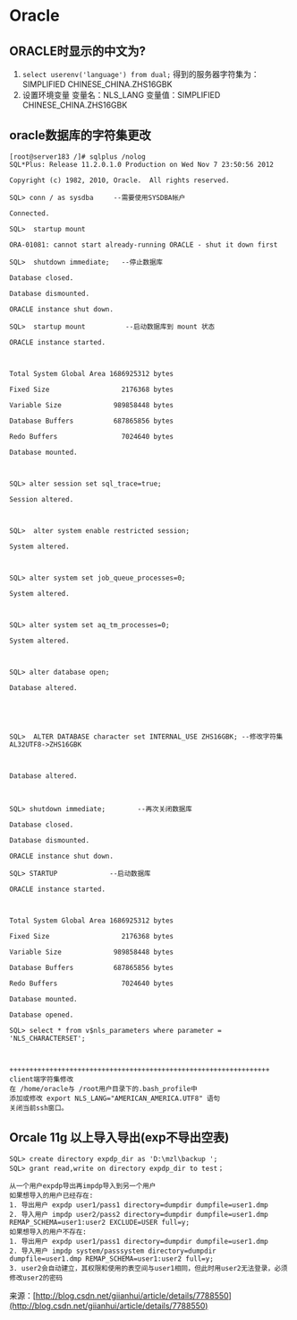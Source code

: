 # Oracle

## ORACLE时显示的中文为?
1. `select userenv('language') from dual;`
得到的服务器字符集为：SIMPLIFIED CHINESE_CHINA.ZHS16GBK
2. 设置环境变量
变量名：NLS_LANG
变量值：SIMPLIFIED CHINESE_CHINA.ZHS16GBK

## oracle数据库的字符集更改 

	[root@server183 /]# sqlplus /nolog 
	SQL*Plus: Release 11.2.0.1.0 Production on Wed Nov 7 23:50:56 2012 

	Copyright (c) 1982, 2010, Oracle.  All rights reserved. 

	SQL> conn / as sysdba     --需要使用SYSDBA帐户 

	Connected. 

	SQL>  startup mount        

	ORA-01081: cannot start already-running ORACLE - shut it down first 

	SQL>  shutdown immediate;   --停止数据库 

	Database closed. 

	Database dismounted. 

	ORACLE instance shut down. 

	SQL>  startup mount          --启动数据库到 mount 状态 

	ORACLE instance started. 

	 

	Total System Global Area 1686925312 bytes 

	Fixed Size                  2176368 bytes 

	Variable Size             989858448 bytes 

	Database Buffers          687865856 bytes 

	Redo Buffers                7024640 bytes 

	Database mounted. 

	 

	SQL> alter session set sql_trace=true; 

	Session altered. 

	 

	SQL>  alter system enable restricted session; 

	System altered. 

	 

	SQL> alter system set job_queue_processes=0; 

	System altered. 

	 

	SQL> alter system set aq_tm_processes=0; 

	System altered. 

	 

	SQL> alter database open; 

	Database altered. 

	 

	 

	SQL>  ALTER DATABASE character set INTERNAL_USE ZHS16GBK; --修改字符集AL32UTF8->ZHS16GBK 

	 

	Database altered. 

	 

	SQL> shutdown immediate;        --再次关闭数据库 

	Database closed. 

	Database dismounted. 

	ORACLE instance shut down. 

	SQL> STARTUP             --启动数据库 

	ORACLE instance started. 

	 

	Total System Global Area 1686925312 bytes 

	Fixed Size                  2176368 bytes 

	Variable Size             989858448 bytes 

	Database Buffers          687865856 bytes 

	Redo Buffers                7024640 bytes 

	Database mounted. 

	Database opened. 

	SQL> select * from v$nls_parameters where parameter = 'NLS_CHARACTERSET'; 

	 

	+++++++++++++++++++++++++++++++++++++++++++++++++++++++++++++++++ 
	client端字符集修改 
	在 /home/oracle与 /root用户目录下的.bash_profile中 
	添加或修改 export NLS_LANG="AMERICAN_AMERICA.UTF8" 语句 
	关闭当前ssh窗口。 



## Orcale 11g 以上导入导出(exp不导出空表)

	SQL> create directory expdp_dir as 'D:\mzl\backup ';
	SQL> grant read,write on directory expdp_dir to test；

	从一个用户expdp导出再impdp导入到另一个用户 
	如果想导入的用户已经存在:
	1. 导出用户 expdp user1/pass1 directory=dumpdir dumpfile=user1.dmp
	2. 导入用户 impdp user2/pass2 directory=dumpdir dumpfile=user1.dmp REMAP_SCHEMA=user1:user2 EXCLUDE=USER full=y;
	如果想导入的用户不存在:
	1. 导出用户 expdp user1/pass1 directory=dumpdir dumpfile=user1.dmp
	2. 导入用户 impdp system/passsystem directory=dumpdir dumpfile=user1.dmp REMAP_SCHEMA=user1:user2 full=y;
	3. user2会自动建立，其权限和使用的表空间与user1相同，但此时用user2无法登录，必须修改user2的密码
来源：[http://blog.csdn.net/giianhui/article/details/7788550](http://blog.csdn.net/giianhui/article/details/7788550)

